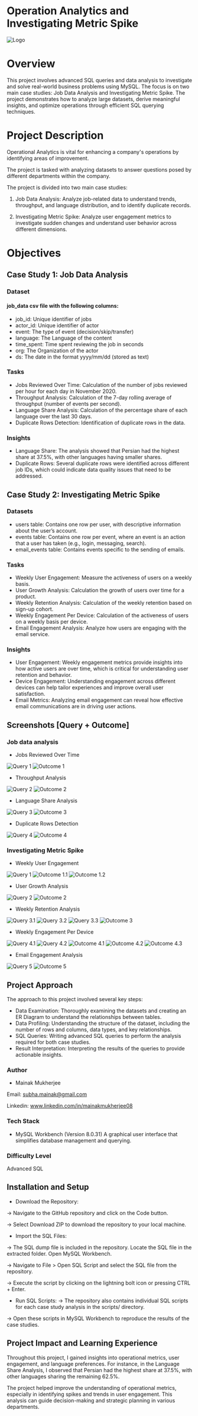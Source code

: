 
# Operation Analytics and Investigating Metric Spike


![Logo](https://i.imgur.com/ZiOdAjd.jpeg)


# Overview
This project involves advanced SQL queries and data analysis to investigate and solve real-world business problems using MySQL. The focus is on two main case studies: Job Data Analysis and Investigating Metric Spike. The project demonstrates how to analyze large datasets, derive meaningful insights, and optimize operations through efficient SQL querying techniques.


# Project Description
Operational Analytics is vital for enhancing a company's operations by identifying areas of improvement.

The project is tasked with analyzing datasets to answer questions posed by different departments within the company. 

The project is divided into two main case studies:
1. Job Data Analysis: 
Analyze job-related data to understand trends, throughput, and language distribution, and to identify duplicate records.

2. Investigating Metric Spike: 
Analyze user engagement metrics to investigate sudden changes and understand user behavior across different dimensions.
# Objectives
## Case Study 1: Job Data Analysis
### Dataset
#### job_data csv file with the following columns:
- job_id: Unique identifier of jobs
- actor_id: Unique identifier of actor
- event: The type of event (decision/skip/transfer)
- language: The Language of the content
- time_spent: Time spent reviewing the job in seconds
- org: The Organization of the actor
- ds: The date in the format yyyy/mm/dd (stored as text)
### Tasks
* Jobs Reviewed Over Time: Calculation of the number of jobs reviewed per hour for each day in November 2020.
* Throughput Analysis: Calculation of the 7-day rolling average of throughput (number of events per second).
* Language Share Analysis: Calculation of the percentage share of each language over the last 30 days.
* Duplicate Rows Detection: Identification of duplicate rows in the data.
### Insights
* Language Share: The analysis showed that Persian had the highest share at 37.5%, with other languages having smaller shares.
* Duplicate Rows: Several duplicate rows were identified across different job IDs, which could indicate data quality issues that need to be addressed.

## Case Study 2: Investigating Metric Spike
### Datasets
- users table: Contains one row per user, with descriptive information about the user’s account.
- events table: Contains one row per event, where an event is an action that a user has taken (e.g., login, messaging, search).
- email_events table: Contains events specific to the sending of emails.
### Tasks
* Weekly User Engagement: Measure the activeness of users on a weekly basis.
* User Growth Analysis: Calculation the growth of users over time for a product.
* Weekly Retention Analysis: Calculation of the weekly retention based on sign-up cohort.
* Weekly Engagement Per Device: Calculation of the activeness of users on a weekly basis per device.
* Email Engagement Analysis: Analyze how users are engaging with the email service.
### Insights
* User Engagement: Weekly engagement metrics provide insights into how active users are over time, which is critical for understanding user retention and behavior.
* Device Engagement: Understanding engagement across different devices can help tailor experiences and improve overall user satisfaction.
* Email Metrics: Analyzing email engagement can reveal how effective email communications are in driving user actions.

## Screenshots [Query + Outcome]

### Job data analysis


* Jobs Reviewed Over Time

![Query 1](https://i.imgur.com/IBtVocZ.jpeg)
![Outcome 1](https://i.imgur.com/OWnsC3A.jpeg)


* Throughput Analysis

![Query 2](https://i.imgur.com/xX67Ui5.jpeg)
![Outcome 2](https://i.imgur.com/GewG6f1.jpeg)


* Language Share Analysis

![Query 3](https://i.imgur.com/EfR990b.jpeg)
![Outcome 3](https://i.imgur.com/6YGostP.jpeg)


* Duplicate Rows Detection

![Query 4](https://i.imgur.com/ZjKTCI1.jpeg)
![Outcome 4](https://i.imgur.com/KaU95au.jpeg)



### Investigating Metric Spike

* Weekly User Engagement

![Query 1](https://i.imgur.com/IaAM201.jpeg)
![Outcome 1.1](https://i.imgur.com/izlctFm.jpeg)
![Outcome 1.2](https://i.imgur.com/RGk7OCC.jpeg)


* User Growth Analysis

![Query 2](https://i.imgur.com/yCwNYy1.jpeg)
![Outcome 2](https://i.imgur.com/a5yiPnr.jpeg)


* Weekly Retention Analysis

![Query 3.1](https://i.imgur.com/Z165VBo.jpeg)
![Query 3.2](https://i.imgur.com/P1PBsvH.jpeg)
![Query 3.3](https://i.imgur.com/OzodidS.jpeg)
![Outcome 3](https://i.imgur.com/nf6lkC3.jpeg)


* Weekly Engagement Per Device

![Query 4.1](https://i.imgur.com/m5Xxhpv.jpeg)
![Query 4.2](https://i.imgur.com/2WdnaTd.jpeg)
![Outcome 4.1](https://i.imgur.com/yCiNCFG.jpeg)
![Outcome 4.2](https://i.imgur.com/Z1Nvw3t.jpeg)
![Outcome 4.3](https://i.imgur.com/3sSCwpH.jpeg)


* Email Engagement Analysis

![Query 5](https://i.imgur.com/MLl15Q7.jpeg)
![Outcome 5](https://i.imgur.com/7rRvmEM.jpeg)


## Project Approach
The approach to this project involved several key steps:

* Data Examination: Thoroughly examining the datasets and creating an ER Diagram to understand the relationships between tables.
* Data Profiling: Understanding the structure of the dataset, including the number of rows and columns, data types, and key relationships.
* SQL Queries: Writing advanced SQL queries to perform the analysis required for both case studies.
* Result Interpretation: Interpreting the results of the queries to provide actionable insights.
### Author

- Mainak Mukherjee

Email: subha.mainak@gmail.com

Linkedin: www.linkedin.com/in/mainakmukherjee08

### Tech Stack
* MySQL Workbench (Version 8.0.31)
A graphical user interface that simplifies database management and querying.


### Difficulty Level
Advanced SQL
## Installation and Setup
* Download the Repository:

-> Navigate to the GitHub repository and click on the Code button.

-> Select Download ZIP to download the repository to your local machine.

* Import the SQL Files:

-> The SQL dump file is included in the repository. Locate the SQL file in the extracted folder. Open MySQL Workbench.

-> Navigate to File > Open SQL Script and select the SQL file from the repository.

-> Execute the script by clicking on the lightning bolt icon or pressing CTRL + Enter.

* Run SQL Scripts:
-> The repository also contains individual SQL scripts for each case study analysis in the scripts/ directory.

-> Open these scripts in MySQL Workbench to reproduce the results of the case studies.
    
## Project Impact and Learning Experience
Throughout this project, I gained insights into operational metrics, user engagement, and language preferences. For instance, in the Language Share Analysis, I observed that Persian had the highest share at 37.5%, with other languages sharing the remaining 62.5%.

The project helped improve the understanding of operational metrics, especially in identifying spikes and trends in user engagement. This analysis can guide decision-making and strategic planning in various departments.
